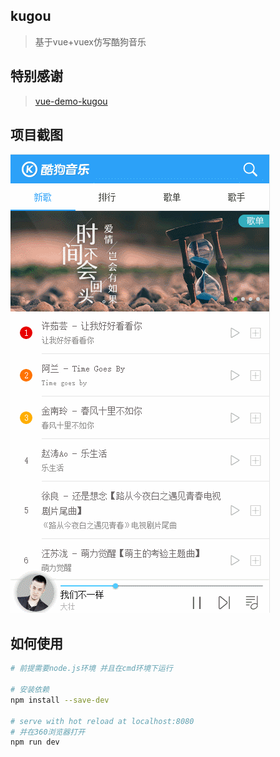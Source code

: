## kugou

> 基于vue+vuex仿写酷狗音乐

## 特别感谢

> [vue-demo-kugou](https://github.com/lavyun/vue-demo-kugou.git)

## 项目截图

![](https://github.com/WhiteCrescent1/ImageCache/raw/master/kugou/kugou1.gif)

## 如何使用

``` bash
# 前提需要node.js环境 并且在cmd环境下运行

# 安装依赖
npm install --save-dev

# serve with hot reload at localhost:8080
# 并在360浏览器打开
npm run dev

```